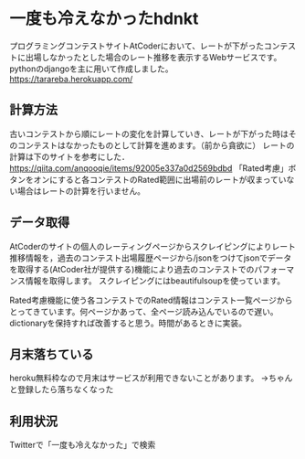 # 一度も冷えなかったhdnkt
プログラミングコンテストサイトAtCoderにおいて、レートが下がったコンテストに出場しなかったとした場合のレート推移を表示するWebサービスです。pythonのdjangoを主に用いて作成しました。
https://tarareba.herokuapp.com/

## 計算方法
古いコンテストから順にレートの変化を計算していき、レートが下がった時はそのコンテストはなかったものとして計算を進めます。（前から貪欲に）
レートの計算は下のサイトを参考にした．
https://qiita.com/anqooqie/items/92005e337a0d2569bdbd
「Rated考慮」ボタンをオンにすると各コンテストのRated範囲に出場前のレートが収まっていない場合はレートの計算を行いません。

## データ取得
AtCoderのサイトの個人のレーティングページからスクレイピングによりレート推移情報を，過去のコンテスト出場履歴ページから/jsonをつけてjsonでデータを取得する(AtCoder社が提供する)機能により過去のコンテストでのパフォーマンス情報を取得します。
スクレイピングにはbeautifulsoupを使っています。

Rated考慮機能に使う各コンテストでのRated情報はコンテスト一覧ページからとってきています。何ページかあって、全ページ読み込んでいるので遅い。dictionaryを保持すれば改善すると思う。時間があるときに実装。

## 月末落ちている
heroku無料枠なので月末はサービスが利用できないことがあります。
→ちゃんと登録したら落ちなくなった

## 利用状況
Twitterで「一度も冷えなかった」で検索
